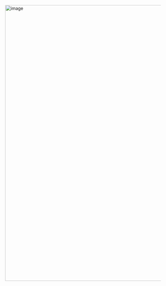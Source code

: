 <img width="1920" height="895" alt="image" src="https://github.com/user-attachments/assets/4d0c4ba0-c12e-459c-807b-f32de45d5bbb" />
